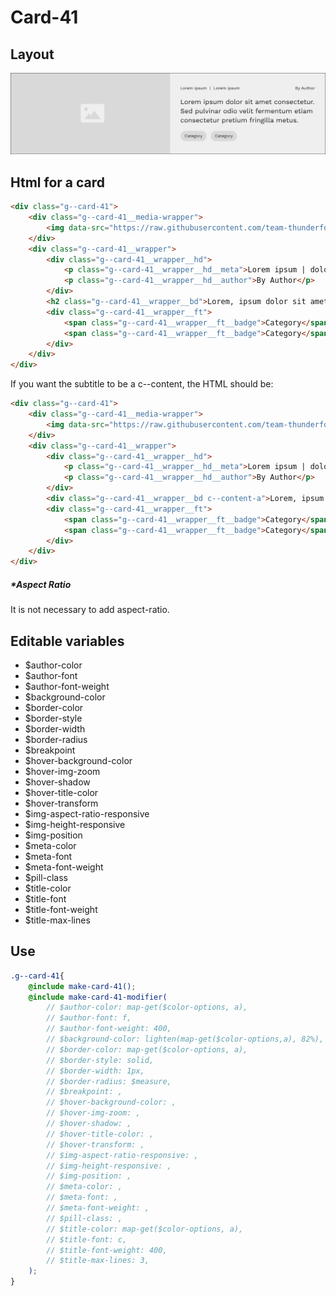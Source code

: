 # Card-41

## Layout

![alt text][card-41]

[card-41]: /src/img/global-components/card/card-41.jpg

## Html for a card

```html
<div class="g--card-41">
    <div class="g--card-41__media-wrapper">
        <img data-src="https://raw.githubusercontent.com/team-thunderfoot/ui/main/src/img/global-components/bg-placeholder.jpg" src="/src/img/global-components/placeholder.jpg" alt="alt text" class="g--card-41__media-wrapper__media g--lazy-01" />
    </div>
    <div class="g--card-41__wrapper">
        <div class="g--card-41__wrapper__hd">
            <p class="g--card-41__wrapper__hd__meta">Lorem ipsum | dolor sit</p>
            <p class="g--card-41__wrapper__hd__author">By Author</p>
        </div>
        <h2 class="g--card-41__wrapper__bd">Lorem, ipsum dolor sit amet consectetur adipisicing elit. Ea atque alias sit adipisci vero ab, repellendus quam delectus recusandae, maxime officiis quisquam porro possimus nostrum aspernatur quo ratione eveniet! Aut!</h2>
        <div class="g--card-41__wrapper__ft">
            <span class="g--card-41__wrapper__ft__badge">Category</span>
            <span class="g--card-41__wrapper__ft__badge">Category</span>
        </div>
    </div>
</div>
```

If you want the subtitle to be a c--content, the HTML should be:
```html
<div class="g--card-41">
    <div class="g--card-41__media-wrapper">
        <img data-src="https://raw.githubusercontent.com/team-thunderfoot/ui/main/src/img/global-components/bg-placeholder.jpg" src="/src/img/global-components/placeholder.jpg" alt="alt text" class="g--card-41__media-wrapper__media g--lazy-01" />
    </div>
    <div class="g--card-41__wrapper">
        <div class="g--card-41__wrapper__hd">
            <p class="g--card-41__wrapper__hd__meta">Lorem ipsum | dolor sit</p>
            <p class="g--card-41__wrapper__hd__author">By Author</p>
        </div>
        <div class="g--card-41__wrapper__bd c--content-a">Lorem, ipsum dolor sit amet consectetur adipisicing elit. Ea atque alias sit adipisci vero ab, repellendus quam delectus recusandae, maxime officiis quisquam porro possimus nostrum aspernatur quo ratione eveniet! Aut!</div>
        <div class="g--card-41__wrapper__ft">
            <span class="g--card-41__wrapper__ft__badge">Category</span>
            <span class="g--card-41__wrapper__ft__badge">Category</span>
        </div>
    </div>
</div>
```

##### \*Aspect Ratio

It is not necessary to add aspect-ratio.

## Editable variables

- $author-color
- $author-font
- $author-font-weight
- $background-color
- $border-color
- $border-style
- $border-width
- $border-radius
- $breakpoint
- $hover-background-color
- $hover-img-zoom
- $hover-shadow
- $hover-title-color
- $hover-transform
- $img-aspect-ratio-responsive
- $img-height-responsive
- $img-position
- $meta-color
- $meta-font
- $meta-font-weight
- $pill-class
- $title-color
- $title-font
- $title-font-weight
- $title-max-lines

## Use

```scss
.g--card-41{
    @include make-card-41();
    @include make-card-41-modifier(
        // $author-color: map-get($color-options, a),
        // $author-font: f,
        // $author-font-weight: 400,
        // $background-color: lighten(map-get($color-options,a), 82%),
        // $border-color: map-get($color-options, a),
        // $border-style: solid,
        // $border-width: 1px,
        // $border-radius: $measure,
        // $breakpoint: ,
        // $hover-background-color: ,
        // $hover-img-zoom: ,
        // $hover-shadow: ,
        // $hover-title-color: ,
        // $hover-transform: ,
        // $img-aspect-ratio-responsive: ,
        // $img-height-responsive: ,
        // $img-position: ,
        // $meta-color: ,
        // $meta-font: ,
        // $meta-font-weight: ,
        // $pill-class: ,
        // $title-color: map-get($color-options, a),
        // $title-font: c,
        // $title-font-weight: 400,
        // $title-max-lines: 3,
    );
}
```